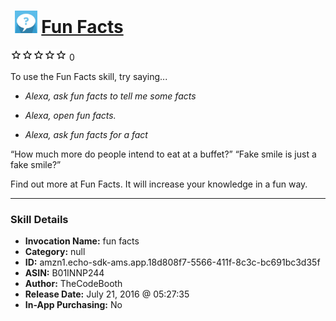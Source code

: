 # &nbsp;<img src="skill_icon" alt="Fun Facts icon" width="36"> [Fun Facts](http://alexa.amazon.com/#skills/amzn1.echo-sdk-ams.app.18d808f7-5566-411f-8c3c-bc691bc3d35f)
![0 stars](../../images/ic_star_border_black_18dp_1x.png)![0 stars](../../images/ic_star_border_black_18dp_1x.png)![0 stars](../../images/ic_star_border_black_18dp_1x.png)![0 stars](../../images/ic_star_border_black_18dp_1x.png)![0 stars](../../images/ic_star_border_black_18dp_1x.png) 0

To use the Fun Facts skill, try saying...

* *Alexa, ask fun facts to tell me some facts*

* *Alexa, open fun facts.*

* *Alexa, ask fun facts for a fact*

“How much more do people intend to eat at a buffet?”
“Fake smile is just a fake smile?”

Find out more at Fun Facts. It will increase your knowledge in a fun way.

***

### Skill Details

* **Invocation Name:** fun facts
* **Category:** null
* **ID:** amzn1.echo-sdk-ams.app.18d808f7-5566-411f-8c3c-bc691bc3d35f
* **ASIN:** B01INNP244
* **Author:** TheCodeBooth
* **Release Date:** July 21, 2016 @ 05:27:35
* **In-App Purchasing:** No
